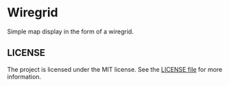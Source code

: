 # Wiregrid

Simple map display in the form of a wiregrid.

## LICENSE

The project is licensed under the MIT license. See the [LICENSE file][] for
more information.

[LICENSE file]: LICENSE
